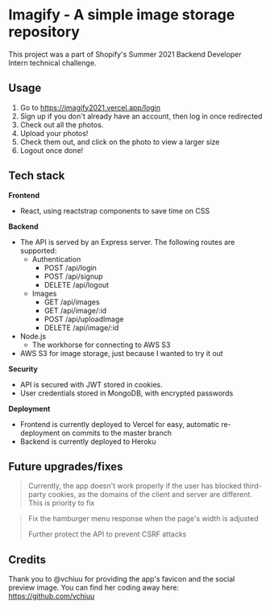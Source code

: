# Imagify - A simple image storage repository

This project was a part of Shopify's Summer 2021 Backend Developer Intern technical challenge.

## Usage

1. Go to https://imagify2021.vercel.app/login
2. Sign up if you don't already have an account, then log in once redirected
3. Check out all the photos.
4. Upload your photos!
5. Check them out, and click on the photo to view a larger size
6. Logout once done!

## Tech stack

**Frontend**

- React, using reactstrap components to save time on CSS

**Backend**

- The API is served by an Express server. The following routes are supported:
  - Authentication
    - POST /api/login
    - POST /api/signup
    - DELETE /api/logout
  - Images
    - GET /api/images
    - GET /api/image/:id
    - POST /api/uploadImage
    - DELETE /api/image/:id
- Node.js
  - The workhorse for connecting to AWS S3
- AWS S3 for image storage, just because I wanted to try it out

**Security**

- API is secured with JWT stored in cookies.
- User credentials stored in MongoDB, with encrypted passwords

**Deployment**

- Frontend is currently deployed to Vercel for easy, automatic re-deployment on commits to the master branch
- Backend is currently deployed to Heroku

## Future upgrades/fixes

> Currently, the app doesn't work properly if the user has blocked third-party cookies, as the domains of the client and server are different. This is priority to fix

> Fix the hamburger menu response when the page's width is adjusted
>
> Further protect the API to prevent CSRF attacks

## Credits

Thank you to @vchiuu for providing the app's favicon and the social preview image. You can find her coding away here: https://github.com/vchiuu
